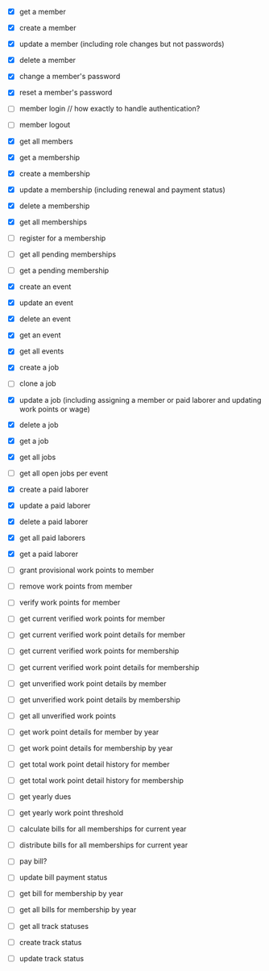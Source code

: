- [x] get a member
- [x] create a member
- [x] update a member (including role changes but not passwords)
- [x] delete a member
- [x] change a member's password
- [x] reset a member's password
- [ ] member login            // how exactly to handle authentication?
- [ ] member logout
- [x] get all members

- [x] get a membership
- [x] create a membership
- [x] update a membership (including renewal and payment status)
- [x] delete a membership
- [x] get all memberships
- [ ] register for a membership
- [ ] get all pending memberships
- [ ] get a pending membership

- [x] create an event
- [x] update an event
- [x] delete an event
- [x] get an event
- [x] get all events

- [x] create a job
- [ ] clone a job
- [x] update a job (including assigning a member or paid laborer and updating work points or wage)
- [x] delete a job
- [x] get a job
- [x] get all jobs
- [ ] get all open jobs per event

- [x] create a paid laborer
- [x] update a paid laborer
- [x] delete a paid laborer
- [x] get all paid laborers
- [x] get a paid laborer

- [ ] grant provisional work points to member
- [ ] remove work points from member
- [ ] verify work points for member
- [ ] get current verified work points for member
- [ ] get current verified work point details for member
- [ ] get current verified work points for membership
- [ ] get current verified work point details for membership
- [ ] get unverified work point details by member
- [ ] get unverified work point details by membership
- [ ] get all unverified work points
- [ ] get work point details for member by year
- [ ] get work point details for membership by year
- [ ] get total work point detail history for member
- [ ] get total work point detail history for membership

- [ ] get yearly dues
- [ ] get yearly work point threshold

- [ ] calculate bills for all memberships for current year
- [ ] distribute bills for all memberships for current year
- [ ] pay bill?
- [ ] update bill payment status
- [ ] get bill for membership by year
- [ ] get all bills for membership by year

- [ ] get all track statuses
- [ ] create track status
- [ ] update track status
